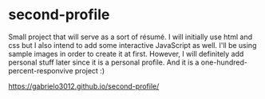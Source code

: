 # second-profile

Small project that will serve as a sort of résumé. I will initially use html and css but I also intend to add some interactive JavaScript as well.
I'll be using sample images in order to create it at first. However, I will definitely add personal stuff later since it is a personal profile.
And it is a one-hundred-percent-responvive project :)

https://gabrielo3012.github.io/second-profile/
